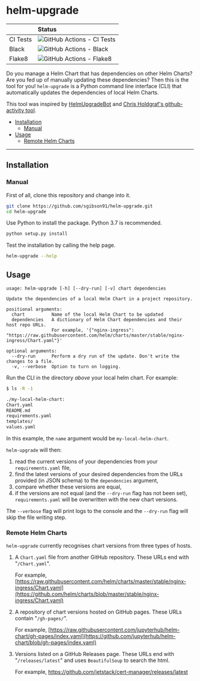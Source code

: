 # helm-upgrade

| | Status |
| :--- | :--- |
| CI Tests | ![GitHub Actions - CI Tests](https://github.com/sgibson91/helm-upgrade/workflows/CI-test/badge.svg) |
| Black | ![GitHub Actions - Black](https://github.com/sgibson91/helm-upgrade/workflows/Black/badge.svg) |
| Flake8 | ![GitHub Actions - Flake8](https://github.com/sgibson91/helm-upgrade/workflows/Flake8/badge.svg) |

Do you manage a Helm Chart that has dependencies on other Helm Charts?
Are you fed up of manually updating these dependencies?
Then this is the tool for you!
`helm-upgrade` is a Python command line interface (CLI) that automatically updates the dependencies of local Helm Charts.

This tool was inspired by [HelmUpgradeBot](https://github.com/HelmUpgradeBot/hub23-deploy-upgrades) and [Chris Holdgraf's github-activity tool](https://github.com/choldgraf/github-activity).

- [Installation](#installation)
  - [Manual](#manual)
- [Usage](#usage)
  - [Remote Helm Charts](#remote-helm-charts)

---

## Installation

### Manual

First of all, clone this repository and change into it.

```bash
git clone https://github.com/sgibson91/helm-upgrade.git
cd helm-upgrade
```

Use Python to install the package.
Python 3.7 is recommended.

```bash
python setup.py install
```

Test the installation by calling the help page.

```bash
helm-upgrade --help
```

## Usage

```
usage: helm-upgrade [-h] [--dry-run] [-v] chart dependencies

Update the dependencies of a local Helm Chart in a project repository.

positional arguments:
  chart          Name of the local Helm Chart to be updated
  dependencies   A dictionary of Helm Chart dependencies and their host repo URLs.
                 For example, '{"nginx-ingress": "https://raw.githubusercontent.com/helm/charts/master/stable/nginx-ingress/Chart.yaml"}'

optional arguments:
  --dry-run      Perform a dry run of the update. Don't write the changes to a file.
  -v, --verbose  Option to turn on logging.
```

Run the CLI in the directory _above_ your local helm chart.
For example:

```bash
$ ls -R -1

./my-local-helm-chart:
Chart.yaml
README.md
requirements.yaml
templates/
values.yaml
```

In this example, the `name` argument would be `my-local-helm-chart`.

`helm-upgrade` will then:

1) read the current versions of your dependencies from your `requirements.yaml` file,
2) find the latest versions of your desired dependencies from the URLs provided (in JSON schema) to the `dependencies` argument,
3) compare whether these versions are equal,
4) if the versions are not equal (and the `--dry-run` flag has not been set), `requirements.yaml` will be overwritten with the new chart versions.

The `--verbose` flag will print logs to the console and the `--dry-run` flag will skip the file writing step.

### Remote Helm Charts

`helm-upgrade` currently recognises chart versions from three types of hosts.

1) A `Chart.yaml` file from another GitHub repository.
   These URLs end with "`/Chart.yaml`".

   For example, [https://raw.githubusercontent.com/helm/charts/master/stable/nginx-ingress/Chart.yaml](https://github.com/helm/charts/blob/master/stable/nginx-ingress/Chart.yaml)

2) A repository of chart versions hosted on GitHub pages.
   These URLs contain "`/gh-pages/`".

   For example, [https://raw.githubusercontent.com/jupyterhub/helm-chart/gh-pages/index.yaml](https://github.com/jupyterhub/helm-chart/blob/gh-pages/index.yaml)

3) Versions listed on a GitHub Releases page.
   These URLs end with "`/releases/latest`" and uses `BeautifulSoup` to search the html.

   For example, <https://github.com/jetstack/cert-manager/releases/latest>
